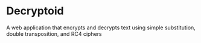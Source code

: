 # Decryptoid
A web application that encrypts and decrypts text using simple substitution, double transposition, and RC4 ciphers
